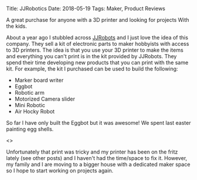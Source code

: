 Title: JJRobotics
Date: 2018-05-19
Tags: Maker, Product Reviews

A great purchase for anyone with a 3D printer and looking for projects With the kids.

About a year ago I stubbled across [JJRobots](//www.jjrobots.com/) and I just love the idea of this company.  They sell a kit of electronic parts to maker hobbyists with access to 3D printers.   The idea is that you use your 3D printer to make the items and everything you can't print is in the kit provided by JJRobots.  They spend their time developing new products that you can print with the same kit.  For example, the kit I purchased can be used to build the following:

- Marker board writer
- Eggbot
- Robotic arm
- Motorized Camera slider
- Mini Robotic
- Air Hocky Robot

So far I have only built the Eggbot but it was awesome!  We spent last easter painting egg shells.

<<Pictures here>>

Unfortunately that print was tricky and my printer has been on the fritz lately (see other posts) and I haven't had the time/space to fix it.  However, my family and I are moving to a bigger house with a dedicated maker space so I hope to start working on projects again.  
